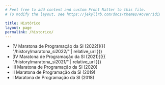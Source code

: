 ```yaml
---
# Feel free to add content and custom Front Matter to this file.
# To modify the layout, see https://jekyllrb.com/docs/themes/#overriding-theme-defaults

title: Histórico
layout: page
permalink: /historico/
---
```


- [V Maratona de Programação da SI (2022)]({{ "/history/maratona_si2022/" | relative_url }})
- [IV Maratona de Programação da SI (2021)]({{ "/history/maratona_si2021/" | relative_url }})
- III Maratona de Programação da SI (2020)
- II Maratona de Programação da SI (2019)
- I Maratona de Programação da SI (2018)
